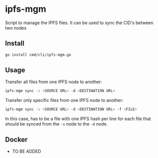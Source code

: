 # ipfs-mgm

Script to manage the IPFS files. It can be used to sync the CID's between two nodes

## Install

```bash
go install cmd/cli/ipfs-mgm.go
```

## Usage
Transfer all files from one IPFS node to another:

```bash
ipfs-mgm sync -s <SOURCE URL> -d <DESTINATION URL>
```

Transfer only specific files from one IPFS node to another:
```bash
ipfs-mgm sync -s <SOURCE URL> -d <DESTINATION URL> -f <FILE>
```

In this case, <FILE> has to be a file with one IPFS hash per line for each file that should be synced from the `-s` node to the `-d` node.

## Docker

- TO BE ADDED
